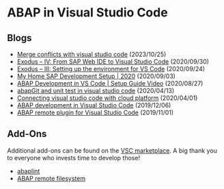 # ABAP in Visual Studio Code

## Blogs

* [Merge conflicts with visual studio code](https://blogs.sap.com/2023/10/25/merge-conflicts-with-visual-studio-code/) (2023/10/25)
* [Exodus – IV: From SAP Web IDE to Visual Studio Code](https://panazea.net/exodo-iv-de-sap-webide-a-visual-studio-code-2/?lang=en) (2020/09/30)
* [Exodus – III: Setting up the environment for VS Code](https://panazea.net/exodus-iii-setting-up-the-environment-for-vs-code/?lang=en) (2020/09/24)
* [My Home SAP Development Setup | 2020](https://blogs.sap.com/2020/09/03/my-home-sap-development-setup-2020/) (2020/09/03)
* [ABAP Development in VS Code | Setup Guide Video](https://blogs.sap.com/2020/08/27/abap-development-in-vs-code-setup-guide-video/) (2020/08/27)
* [abapGit and unit test in visual studio code](https://blogs.sap.com/2020/04/13/abapgit-and-unit-test-in-visual-studio-code/) (2020/04/13)
* [Connecting visual studio code with cloud platform](https://blogs.sap.com/2020/04/01/connecting-visual-studio-code-with-cloud-platform/) (2020/04/01)
* [ABAP development in Visual Studio Code](https://blogs.sap.com/2019/12/06/abap-development-in-vs-code/) (2019/12/06)
* [ABAP remote plugin for Visual Studio Code](https://blogs.sap.com/2019/01/11/abap-remote-plugin-for-visual-studio-code/) (2019/11/01)

## Add-Ons

Additional add-ons can be found on the [VSC marketplace](https://marketplace.visualstudio.com/). A big thank you to everyone who invests time to develop those!

* [abaplint](https://marketplace.visualstudio.com/items?itemName=larshp.vscode-abaplint)
* [ABAP remote filesystem](https://marketplace.visualstudio.com/items?itemName=murbani.vscode-abap-remote-fs)
